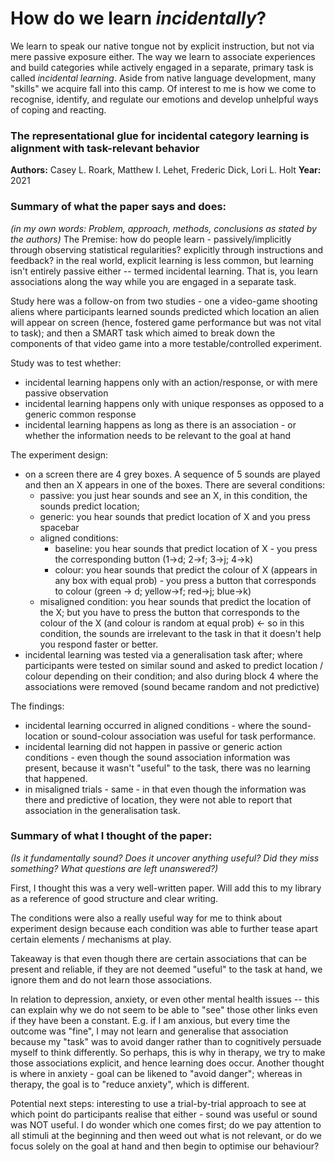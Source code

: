 # How do we learn _incidentally_?

We learn to speak our native tongue not by explicit instruction, but not via mere passive exposure either. The way we learn to associate experiences and build categories while actively engaged in a separate, primary task is called _incidental learning_. Aside from native language development, many "skills" we acquire fall into this camp. Of interest to me is how we come to recognise, identify, and regulate our emotions and develop unhelpful ways of coping and reacting.

### The representational glue for incidental category learning is alignment with task-relevant behavior
**Authors:** Casey L. Roark, Matthew I. Lehet, Frederic Dick, Lori L. Holt
**Year:** 2021

### Summary of what the paper says and does:
*(in my own words: Problem, approach, methods, conclusions as stated by the authors)*
The Premise: how do people learn - passively/implicitly through observing statistical regularities? explicitly through instructions and feedback? in the real world, explicit learning is less common, but learning isn't entirely passive either -- termed incidental learning. That is, you learn associations along the way while you are engaged in a separate task.

Study here was a follow-on from two studies - one a video-game shooting aliens where participants learned sounds predicted which location an alien will appear on screen (hence, fostered game performance but was not vital to task); and then a SMART task which aimed to break down the components of that video game into a more testable/controlled experiment.

Study was to test whether:
- incidental learning happens only with an action/response, or with mere passive observation
- incidental learning happens only with unique responses as opposed to a generic common response
- incidental learning happens as long as there is an association - or whether the information needs to be relevant to the goal at hand

The experiment design:
- on a screen there are 4 grey boxes. A sequence of 5 sounds are played and then an X appears in one of the boxes. There are several conditions:
    - passive: you just hear sounds and see an X, in this condition, the sounds predict location; 
    - generic: you hear sounds that predict location of X and you press spacebar
    - aligned conditions:
        - baseline: you hear sounds that predict location of X - you press the corresponding button (1->d; 2->f; 3->j; 4->k)
        - colour: you hear sounds that predict the colour of X (appears in any box with equal prob) - you press a button that corresponds to colour (green -> d; yellow->f; red->j; blue->k)
    - misaligned condition: you hear sounds that predict the location of the X; but you have to press the button that corresponds to the colour of the X (and colour is random at equal prob) <- so in this condition, the sounds are irrelevant to the task in that it doesn't help you respond faster or better. 
- incidental learning was tested via a generalisation task after; where participants were tested on similar sound and asked to predict location / colour depending on their condition; and also during block 4 where the associations were removed (sound became random and not predictive)

The findings: 
- incidental learning occurred in aligned conditions - where the sound-location or sound-colour association was useful for task performance. 
- incidental learning did not happen in passive or generic action conditions - even though the sound association information was present, because it wasn't "useful" to the task, there was no learning that happened.
- in misaligned trials - same - in that even though the information was there and predictive of location, they were not able to report that association in the generalisation task.


### Summary of what I thought of the paper:
*(Is it fundamentally sound? Does it uncover anything useful? Did they miss something? What questions are left unanswered?)*

First, I thought this was a very well-written paper. Will add this to my library as a reference of good structure and clear writing.

The conditions were also a really useful way for me to think about experiment design because each condition was able to further tease apart certain elements / mechanisms at play.

Takeaway is that even though there are certain associations that can be present and reliable, if they are not deemed "useful" to the task at hand, we ignore them and do not learn those associations.

In relation to depression, anxiety, or even other mental health issues -- this can explain why we do not seem to be able to "see" those other links even if they have been a constant. E.g. if I am anxious, but every time the outcome was "fine", I may not learn and generalise that association because my "task" was to avoid danger rather than to cognitively persuade myself to think differently. So perhaps, this is why in therapy, we try to make those associations explicit, and hence learning does occur. Another thought is where in anxiety - goal can be likened to "avoid danger"; whereas in therapy, the goal is to "reduce anxiety", which is different.

Potential next steps: interesting to use a trial-by-trial approach to see at which point do participants realise that either - sound was useful or sound was NOT useful. I do wonder which one comes first; do we pay attention to all stimuli at the beginning and then weed out what is not relevant, or do we focus solely on the goal at hand and then begin to optimise our behaviour?
